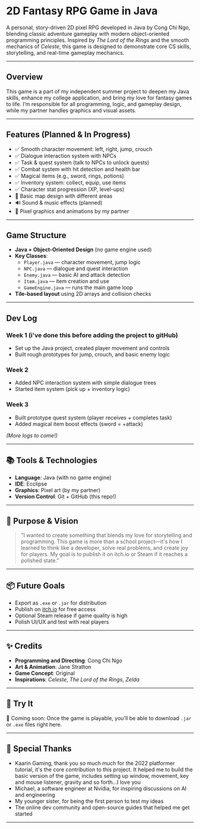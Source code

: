 #  2D Fantasy RPG Game in Java

 A personal, story-driven 2D pixel RPG developed in Java by Cong Chi Ngo, blending classic adventure gameplay with modern object-oriented programming principles. Inspired by *The Lord of the Rings* and the smooth mechanics of *Celeste*, this game is designed to demonstrate core CS skills, storytelling, and real-time gameplay mechanics.

---

##  Overview

This game is a part of my independent summer project to deepen my Java skills, enhance my college application, and bring my love for fantasy games to life. I’m responsible for all programming, logic, and gameplay design, while my partner handles graphics and visual assets.

---

##  Features (Planned & In Progress)

- ✅ Smooth character movement: left, right, jump, crouch
- ✅ Dialogue interaction system with NPCs
- ✅ Task & quest system (talk to NPCs to unlock quests)
- ✅ Combat system with hit detection and health bar
- ✅ Magical items (e.g., sword, rings, potions)
- ✅ Inventory system: collect, equip, use items
- ✅ Character stat progression (XP, level-ups)
- 🧭 Basic map design with different areas
- 🔊 Sound & music effects (planned)
- 🎨 Pixel graphics and animations by my partner

---

##  Game Structure

- **Java + Object-Oriented Design** (no game engine used)
- **Key Classes**:
  - `Player.java` — character movement, jump logic
  - `NPC.java` — dialogue and quest interaction
  - `Enemy.java` — basic AI and attack detection
  - `Item.java` — item creation and use
  - `GameEngine.java` — runs the main game loop
- **Tile-based layout** using 2D arrays and collision checks

---

## Dev Log

### Week 1 (i've done this before adding the project to gitHub)
- Set up the Java project, created player movement and controls
- Built rough prototypes for jump, crouch, and basic enemy logic

### Week 2
- Added NPC interaction system with simple dialogue trees
- Started item system (pick up + inventory logic)

### Week 3
- Built prototype quest system (player receives + completes task)
- Added magical item boost effects (sword = +attack)

_(More logs to come!)_

---

## 📚 Tools & Technologies

- **Language**: Java (with no game engine)
- **IDE**: Ecclipse
- **Graphics**: Pixel art (by my partner)
- **Version Control**: Git + GitHub (this repo!)

---

## 🧠 Purpose & Vision

> "I wanted to create something that blends my love for storytelling and programming. This game is more than a school project—it's how I learned to think like a developer, solve real problems, and create joy for players. My goal is to publish it on itch.io or Steam if it reaches a polished state."

---

## 📦 Future Goals

- Export as `.exe` or `.jar` for distribution
- Publish on [itch.io](https://itch.io) for free access
- Optional Steam release if game quality is high
- Polish UI/UX and test with real players

---

## ✨ Credits

- **Programming and Directing**: Cong Chi Ngo
- **Art & Animation**: Jane Stratton
- **Game Concept**: Original
- **Inspirations**: *Celeste*, *The Lord of the Rings*, *Zelda*

---

## 🧪 Try It

🔧 Coming soon: Once the game is playable, you'll be able to download `.jar` or `.exe` files right here.

---

## 🙏 Special Thanks

- Kaarin Gaming, thank you so much much for the 2022 platformer tutorial, it's the core contribution to this project. It     helped me to build the basic version of the game, includes setting up window, movement, key and mouse listener, gravity and so forth...I love you
- Michael, a software engineer at Nvidia, for inspiring discussions on AI and engineering
- My younger sister, for being the first person to test my ideas
- The online dev community and open-source guides that helped me get started

---

